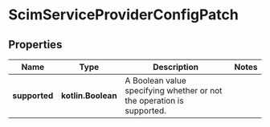 
# ScimServiceProviderConfigPatch

## Properties
Name | Type | Description | Notes
------------ | ------------- | ------------- | -------------
**supported** | **kotlin.Boolean** | A Boolean value specifying whether or not the operation is supported. | 



